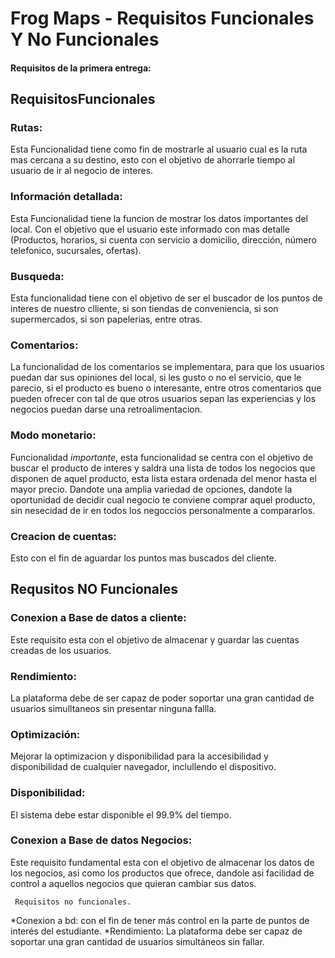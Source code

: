 # Frog Maps - Requisitos Funcionales Y No Funcionales
#### Requisitos de la primera entrega:
## RequisitosFuncionales 

### Rutas: 
Esta Funcionalidad tiene como fin de mostrarle al usuario cual es la ruta mas cercana a su destino, esto con el objetivo de ahorrarle tiempo al usuario de ir al negocio de interes.

### Información detallada:
Esta Funcionalidad tiene la funcion de mostrar los datos importantes del local.
Con el objetivo que el usuario este informado con mas detalle (Productos, horarios, si cuenta 
con servicio a domicilio, dirección, número telefonico, sucursales, ofertas).

### Busqueda: 
Esta funcionalidad  tiene con el objetivo de ser el buscador de los puntos de interes de nuestro clliente, si son tiendas de conveniencia, si son supermercados, si son papelerias, entre otras.

### Comentarios:
La funcionalidad de los comentarios se implementara, para que los usuarios puedan dar sus opiniones del local, si les gusto o no el servicio, que le parecio, si el producto es bueno o interesante, entre otros comentarios que pueden ofrecer con tal de que otros usuarios sepan las experiencias y los negocios puedan darse una retroalimentacion.

### Modo monetario:
Funcionalidad *importante*, esta funcionalidad se centra con el objetivo de buscar el producto de interes y saldra una lista  de todos los negocios que disponen de aquel producto, esta lista estara ordenada del menor hasta el mayor precio. Dandote una amplia variedad de opciones, dandote la oportunidad de decidir cual negocio te conviene comprar aquel producto, sin nesecidad de ir en todos los negoccios personalmente a compararlos.

### Creacion de cuentas:
Esto con el fin de aguardar los puntos mas buscados del cliente.

## Requsitos NO Funcionales 

### Conexion a Base de datos a cliente:
Este requisito esta con el objetivo de almacenar y guardar las cuentas creadas de los usuarios.

### Rendimiento:
La plataforma debe de ser capaz de poder soportar una gran cantidad de usuarios simulltaneos sin presentar ninguna fallla.

### Optimización:
Mejorar la optimizacion y disponibilidad para la accesibilidad y disponibilidad de cualquier navegador, inclullendo el dispositivo.
### Disponibilidad:
El sistema debe estar disponible el 99.9% del tiempo.


### Conexion a Base de datos Negocios:
Este requisito fundamental esta con el objetivo de almacenar los datos de los negocios, asi como los productos que ofrece, dandole asi facilidad de control a aquellos negocios que quieran cambiar sus datos.

     Requisitos no funcionales.
*Conexion a bd: con el fin de tener más control en la parte de puntos de interés del estudiante.
*Rendimiento: La plataforma debe ser capaz de soportar una gran cantidad de usuarios simultáneos sin fallar.



